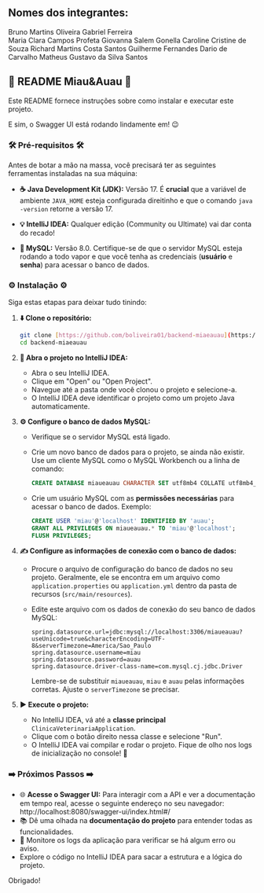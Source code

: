 ## Nomes dos integrantes:
Bruno Martins Oliveira
Gabriel Ferreira    
Maria Clara Campos Profeta
Giovanna Salem Gonella
Caroline Cristine de Souza
Richard Martins Costa Santos
Guilherme Fernandes Dario de Carvalho
Matheus Gustavo da Silva Santos

## 🚀 README Miau&Auau 🚀

Este README fornece instruções sobre como instalar e executar este projeto.

E sim, o Swagger UI está rodando lindamente em! 😉

### 🛠️ Pré-requisitos 🛠️

Antes de botar a mão na massa, você precisará ter as seguintes ferramentas instaladas na sua máquina:

* **☕ Java Development Kit (JDK):** Versão 17.
    É **crucial** que a variável de ambiente `JAVA_HOME` esteja configurada direitinho e que o comando `java -version` retorne a versão 17.

* **💡 IntelliJ IDEA:** Qualquer edição (Community ou Ultimate) vai dar conta do recado!

* **🐬 MySQL:** Versão 8.0.
    Certifique-se de que o servidor MySQL esteja rodando a todo vapor e que você tenha as credenciais (**usuário** e **senha**) para acessar o banco de dados.

### ⚙️ Instalação ⚙️

Siga estas etapas para deixar tudo tinindo:

1.  **⬇️ Clone o repositório:**

    ```bash
    git clone [https://github.com/boliveira01/backend-miaeauau](https://github.com/boliveira01/backend-miaeauau)
    cd backend-miaeauau
    ```

2.  **📂 Abra o projeto no IntelliJ IDEA:**

    * Abra o seu IntelliJ IDEA.
    * Clique em "Open" ou "Open Project".
    * Navegue até a pasta onde você clonou o projeto e selecione-a.
    * O IntelliJ IDEA deve identificar o projeto como um projeto Java automaticamente.

3.  **⚙️ Configure o banco de dados MySQL:**

    * Verifique se o servidor MySQL está ligado.

    * Crie um novo banco de dados para o projeto, se ainda não existir. Use um cliente MySQL como o MySQL Workbench ou a linha de comando:

        ```sql
        CREATE DATABASE miaueauau CHARACTER SET utf8mb4 COLLATE utf8mb4_unicode_ci;
        ```

    * Crie um usuário MySQL com as **permissões necessárias** para acessar o banco de dados. Exemplo:

        ```sql
        CREATE USER 'miau'@'localhost' IDENTIFIED BY 'auau';
        GRANT ALL PRIVILEGES ON miaueauau.* TO 'miau'@'localhost';
        FLUSH PRIVILEGES;
        ```

4.  **✍️ Configure as informações de conexão com o banco de dados:**

    * Procure o arquivo de configuração do banco de dados no seu projeto. Geralmente, ele se encontra em um arquivo como `application.properties` ou `application.yml` dentro da pasta de recursos (`src/main/resources`).

    * Edite este arquivo com os dados de conexão do seu banco de dados MySQL:

        ```properties
        spring.datasource.url=jdbc:mysql://localhost:3306/miaueauau?useUnicode=true&characterEncoding=UTF-8&serverTimezone=America/Sao_Paulo
        spring.datasource.username=miau
        spring.datasource.password=auau
        spring.datasource.driver-class-name=com.mysql.cj.jdbc.Driver
        ```

        Lembre-se de substituir `miaueauau`, `miau` e `auau` pelas informações corretas. Ajuste o `serverTimezone` se precisar.

5.  **▶️ Execute o projeto:**

    * No IntelliJ IDEA, vá até a **classe principal** `ClinicaVeterinariaApplication`.
    * Clique com o botão direito nessa classe e selecione "Run".
    * O IntelliJ IDEA vai compilar e rodar o projeto. Fique de olho nos logs de inicialização no console! 👀

### ➡️ Próximos Passos ➡️

* 🌐 **Acesse o Swagger UI:** Para interagir com a API e ver a documentação em tempo real, acesse o seguinte endereço no seu navegador: http://localhost:8080/swagger-ui/index.html#/
* 📚 Dê uma olhada na **documentação do projeto** para entender todas as funcionalidades.
* 🧐 Monitore os logs da aplicação para verificar se há algum erro ou aviso.
* Explore o código no IntelliJ IDEA para sacar a estrutura e a lógica do projeto.

Obrigado!
